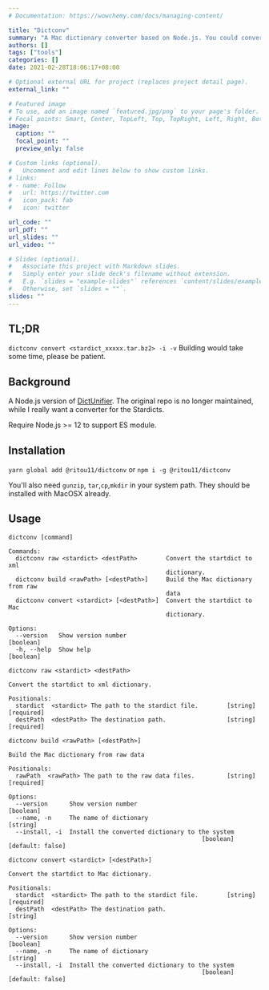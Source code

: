 ```yaml
---
# Documentation: https://wowchemy.com/docs/managing-content/

title: "Dictconv"
summary: "A Mac dictionary converter based on Node.js. You could convert some additional dictionaries and install them on your Mac dictionary app."
authors: []
tags: ["tools"]
categories: []
date: 2021-02-28T18:06:17+08:00

# Optional external URL for project (replaces project detail page).
external_link: ""

# Featured image
# To use, add an image named `featured.jpg/png` to your page's folder.
# Focal points: Smart, Center, TopLeft, Top, TopRight, Left, Right, BottomLeft, Bottom, BottomRight.
image:
  caption: ""
  focal_point: ""
  preview_only: false

# Custom links (optional).
#   Uncomment and edit lines below to show custom links.
# links:
# - name: Follow
#   url: https://twitter.com
#   icon_pack: fab
#   icon: twitter

url_code: ""
url_pdf: ""
url_slides: ""
url_video: ""

# Slides (optional).
#   Associate this project with Markdown slides.
#   Simply enter your slide deck's filename without extension.
#   E.g. `slides = "example-slides"` references `content/slides/example-slides.md`.
#   Otherwise, set `slides = ""`.
slides: ""
---
```


## TL;DR

`dictconv convert <stardict_xxxxx.tar.bz2> -i -v`
Building would take some time, please be patient.

## Background
A Node.js version of [DictUnifier](https://github.com/jjgod/mac-dictionary-kit). The original repo is no longer maintained, while I really want a converter for the Stardicts.

Require Node.js >= 12 to support ES module.

## Installation

`yarn global add @ritou11/dictconv` or `npm i -g @ritou11/dictconv`

You'll also need `gunzip`, `tar`,`cp`,`mkdir` in your system path. They should be installed with MacOSX already.

## Usage
```
dictconv [command]

Commands:
  dictconv raw <stardict> <destPath>        Convert the startdict to xml
                                            dictionary.
  dictconv build <rawPath> [<destPath>]     Build the Mac dictionary from raw
                                            data
  dictconv convert <stardict> [<destPath>]  Convert the startdict to Mac
                                            dictionary.

Options:
  --version   Show version number                                      [boolean]
  -h, --help  Show help                                                [boolean]
```
```
dictconv raw <stardict> <destPath>

Convert the startdict to xml dictionary.

Positionals:
  stardict  <stardict> The path to the stardict file.        [string] [required]
  destPath  <destPath> The destination path.                 [string] [required]
```
```
dictconv build <rawPath> [<destPath>]

Build the Mac dictionary from raw data

Positionals:
  rawPath  <rawPath> The path to the raw data files.         [string] [required]

Options:
  --version      Show version number                                   [boolean]
  --name, -n     The name of dictionary                                 [string]
  --install, -i  Install the converted dictionary to the system
                                                      [boolean] [default: false]
```
```
dictconv convert <stardict> [<destPath>]

Convert the startdict to Mac dictionary.

Positionals:
  stardict  <stardict> The path to the stardict file.        [string] [required]
  destPath  <destPath> The destination path.                            [string]

Options:
  --version      Show version number                                   [boolean]
  --name, -n     The name of dictionary                                 [string]
  --install, -i  Install the converted dictionary to the system
                                                      [boolean] [default: false]
```
